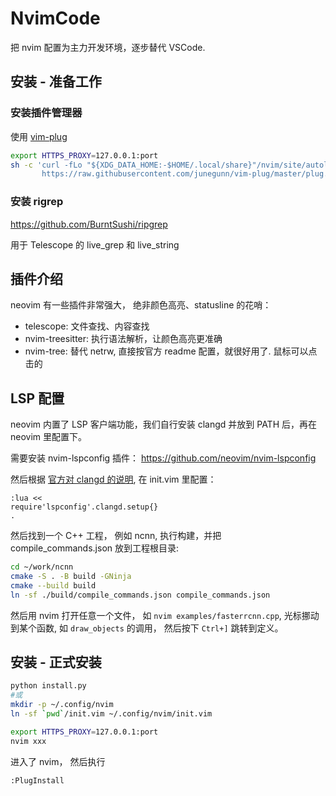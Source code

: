# NvimCode

把 nvim 配置为主力开发环境，逐步替代 VSCode.

## 安装 - 准备工作

### 安装插件管理器

使用 [vim-plug](https://github.com/junegunn/vim-plug)

```bash
export HTTPS_PROXY=127.0.0.1:port
sh -c 'curl -fLo "${XDG_DATA_HOME:-$HOME/.local/share}"/nvim/site/autoload/plug.vim --create-dirs \
       https://raw.githubusercontent.com/junegunn/vim-plug/master/plug.vim'
```

### 安装 rigrep

https://github.com/BurntSushi/ripgrep

用于 Telescope 的 live_grep 和 live_string

## 插件介绍

neovim 有一些插件非常强大， 绝非颜色高亮、statusline 的花哨：
- telescope: 文件查找、内容查找
- nvim-treesitter: 执行语法解析，让颜色高亮更准确
- nvim-tree: 替代 netrw, 直接按官方 readme 配置，就很好用了. 鼠标可以点击的

## LSP 配置

neovim 内置了 LSP 客户端功能，我们自行安装 clangd 并放到 PATH 后，再在 neovim 里配置下。

需要安装 nvim-lspconfig 插件： https://github.com/neovim/nvim-lspconfig

然后根据 [官方对 clangd 的说明](https://github.com/neovim/nvim-lspconfig/blob/master/doc/server_configurations.md#clangd), 在 init.vim 里配置：
```viml
:lua <<
require'lspconfig'.clangd.setup{}
.
```

然后找到一个 C++ 工程， 例如 ncnn, 执行构建，并把 compile_commands.json 放到工程根目录:
```bash
cd ~/work/ncnn
cmake -S . -B build -GNinja
cmake --build build
ln -sf ./build/compile_commands.json compile_commands.json
```

然后用 nvim 打开任意一个文件， 如 `nvim examples/fasterrcnn.cpp`, 光标挪动到某个函数, 如 `draw_objects` 的调用， 然后按下 `Ctrl+]` 跳转到定义。

## 安装 - 正式安装

```bash
python install.py
#或
mkdir -p ~/.config/nvim
ln -sf `pwd`/init.vim ~/.config/nvim/init.vim
```

```bash
export HTTPS_PROXY=127.0.0.1:port
nvim xxx 
```
进入了 nvim， 然后执行
```bash
:PlugInstall
```

